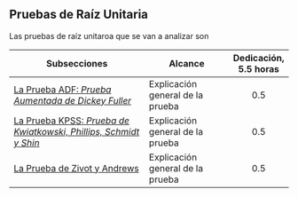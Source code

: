 ## Pruebas de Raíz Unitaria

Las pruebas de raíz unitaroa que se van a analizar son

| Subsecciones                                                                                        | Alcance                                                              | Dedicación,<br>5.5 horas  | 
|-----------------------------------------------------------------------------------------------------|----------------------------------------------------------------------|:-------------------------:|
| [La Prueba ADF: _Prueba Aumentada de Dickey Fuller_](Section01/WhatIsLTWB)                          | Explicación general de la prueba                                     |             0.5           | 
| [La Prueba KPSS: _Prueba de Kwiatkowski, Phillips, Schmidt y Shin_](Section01/Requirement)          | Explicación general de la prueba                                     |             0.5           |          
| [La Prueba de Zivot y Andrews](Section01/CaseStudy)                                                 | Explicación general de la prueba                                     |             0.5           |       

